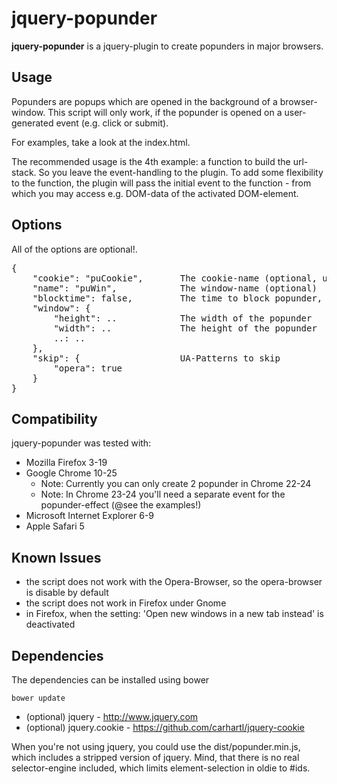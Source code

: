jquery-popunder
=====

**jquery-popunder** is a jquery-plugin to create popunders in major browsers.

Usage
-----

Popunders are popups which are opened in the background of a browser-window.
This script will only work, if the popunder is opened on a user-generated event (e.g. click or submit).

For examples, take a look at the index.html.

The recommended usage is the 4th example: a function to build the url-stack.
So you leave the event-handling to the plugin. To add some flexibility to the function, the plugin will pass the initial event to the function - from which you may access e.g. DOM-data of the activated DOM-element.

Options
-------
All of the options are optional!.

<pre>
{
    "cookie": "puCookie",       The cookie-name (optional, used for blocking a popunder)
    "name": "puWin",            The window-name (optional)
    "blocktime": false,         The time to block popunder, in minutes
    "window": {
        "height": ..            The width of the popunder
        "width": ..             The height of the popunder
        ..: ..
    },
    "skip": {                   UA-Patterns to skip
        "opera": true
    }
}
</pre>

Compatibility
-------

jquery-popunder was tested with:
- Mozilla Firefox 3-19
- Google Chrome 10-25
  - Note: Currently you can only create 2 popunder in Chrome 22-24
  - Note: In Chrome 23-24 you'll need a separate event for the popunder-effect (@see the examples!)
- Microsoft Internet Explorer 6-9
- Apple Safari 5

Known Issues
-------
- the script does not work with the Opera-Browser, so the opera-browser is disable by default
- the script does not work in Firefox under Gnome
- in Firefox, when the setting: 'Open new windows in a new tab instead' is deactivated

Dependencies
-------
The dependencies can be installed using bower

    bower update

- (optional) jquery - http://www.jquery.com
- (optional) jquery.cookie - https://github.com/carhartl/jquery-cookie

When you're not using jquery, you could use the dist/popunder.min.js, which includes a stripped version of jquery. Mind, that there is no real selector-engine included, which limits element-selection in oldie to #ids.
